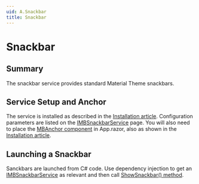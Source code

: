 ```yaml
---
uid: A.Snackbar
title: Snackbar
---
```

# Snackbar

## Summary

The snackbar service provides standard Material Theme snackbars.

## Service Setup and Anchor

The service is installed as described in the [Installation article](xref:A.Installation).
Configuration parameters are 
listed on the [IMBSnackbarService](xref:Material.Blazor.IMBSnackbarService) page. You will also need to place the 
[MBAnchor component](xref:C.MBAnchor) in App.razor, also as shown in the [Installation article](xref:A.Installation).

## Launching a Snackbar

Sanckbars are launched from C# code.
Use dependency injection to get an [IMBSnackbarService](xref:S.IMBSnackbarService) as relevant and then
call [ShowSnackbar() method](xref:Material.Blazor.IMBSnackbarService#methods).
